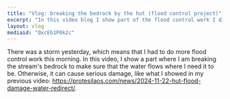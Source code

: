 ```yaml
---
title: "Vlog: breaking the bedrock by the hut (flood control project)"
excerpt: "In this video blog I show part of the flood control work I did this morning where I broke the bedrock."
layout: vlog
mediaid: "QxcEb1P0k2c"
---
```


There was a storm yesterday, which means that I had to do more flood
control work this morning. In this video, I show a part where I am
breaking the stream's bedrock to make sure that the water flows where
I need it to be. Otherwise, it can cause serious damage, like what I
showed in my previous video:
<https://protesilaos.com/news/2024-11-22-hut-flood-damage-water-redirect/>.
